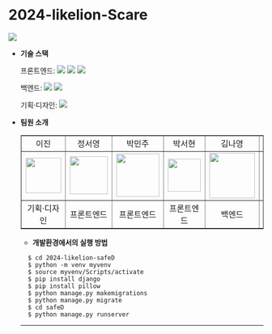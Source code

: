 # 2024-likelion-Scare

<img src="https://capsule-render.vercel.app/api?type=waving&color=1E90FF&height=200&section=header&text=LIKELION-safeD&fontSize=40&fontColor=8822B8" />

- **기술 스택**

  <span>프론트엔드: </span> <img src="https://img.shields.io/badge/html-E34F26?style=for-the-badge&logo=html5&logoColor=white"> <img src="https://img.shields.io/badge/css-1572B6?style=for-the-badge&logo=css3&logoColor=white"> <img src="https://img.shields.io/badge/javascript-F7DF1E?style=for-the-badge&logo=javascript&logoColor=black">

  <span>백엔드: </span><img src="https://img.shields.io/badge/python-3776AB?style=for-the-badge&logo=python&logoColor=white"> <img src="https://img.shields.io/badge/django-092E20?style=for-the-badge&logo=Django&logoColor=white">

  <span>기획·디자인: </span> <img src="https://img.shields.io/badge/figma-F24E1E?style=for-the-badge&logo=figma&logoColor=white">


- **팀원 소개**
  <table border="" cellspacing="0" cellpadding="0" width="580px" display="fixed">
  <tr width="100%">
  <td align="center">이진</a></td>
  <td align="center">정서영</a></td>
  <td  align="center">박민주</a></td>
  <td  align="center">박서현</a></td>
  <td  align="center">김나영</a></td>
  <td  align="center">이가은</a></td>
  </tr>

<tr width="100%">
  <td  align="center"><img src="##" border="0" width="70px"></a></td>
  <td  align="center"><img src="##" border="0" width="75px"></a></td>
  <td  align="center"><img src="##" border="0" width="85px"></a></td>
  <td  align="center"><img src="##" border="0" width="65px"></a></td>
  <td  align="center"><img src="##" border="0" width="90px"></a></td>
  <td  align="center"><img src="##" border="0" width="90px"></a></td>
  </tr>

 <tr width="100%">
  <td  align="center">기획·디자인</td>
  <td  align="center">프론트엔드</td>
  <td  align="center">프론트엔드</td>
  <td  align="center">프론트엔드</td>
  <td  align="center">백엔드</td>
  <td  align="center">백엔드</td>
     </tr>
  </table>

  - **개발환경에서의 실행 방법**
  ```
    $ cd 2024-likelion-safeD
    $ python -m venv myvenv
    $ source myvenv/Scripts/activate
    $ pip install django
    $ pip install pillow
    $ python manage.py makemigrations
    $ python manage.py migrate
    $ cd safeD
    $ python manage.py runserver
  ```
  <hr/>
